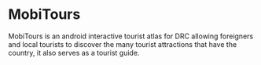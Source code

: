 MobiTours
=========

MobiTours is an android interactive tourist atlas for DRC allowing foreigners and local tourists to discover the many tourist attractions that have the country, it also serves as a tourist guide.
